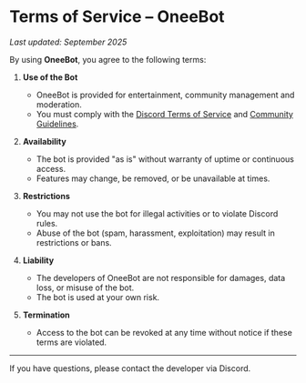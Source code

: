 # Terms of Service – OneeBot

_Last updated: September 2025_

By using **OneeBot**, you agree to the following terms:

1. **Use of the Bot**
   - OneeBot is provided for entertainment, community management and moderation.
   - You must comply with the [Discord Terms of Service](https://discord.com/terms) and [Community Guidelines](https://discord.com/guidelines).

2. **Availability**
   - The bot is provided "as is" without warranty of uptime or continuous access.
   - Features may change, be removed, or be unavailable at times.

3. **Restrictions**
   - You may not use the bot for illegal activities or to violate Discord rules.
   - Abuse of the bot (spam, harassment, exploitation) may result in restrictions or bans.

4. **Liability**
   - The developers of OneeBot are not responsible for damages, data loss, or misuse of the bot.
   - The bot is used at your own risk.

5. **Termination**
   - Access to the bot can be revoked at any time without notice if these terms are violated.

---

If you have questions, please contact the developer via Discord.
